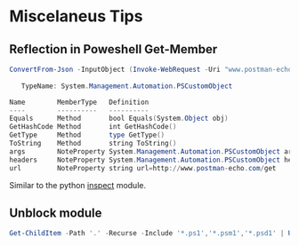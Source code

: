 # Miscelaneus Tips

## Reflection in Poweshell Get-Member

```powershell
ConvertFrom-Json -InputObject (Invoke-WebRequest -Uri "www.postman-echo.com/get").Content | Get-Member             
                                                                                                                        
   TypeName: System.Management.Automation.PSCustomObject

Name        MemberType   Definition
----        ----------   ----------
Equals      Method       bool Equals(System.Object obj)
GetHashCode Method       int GetHashCode()
GetType     Method       type GetType()
ToString    Method       string ToString()
args        NoteProperty System.Management.Automation.PSCustomObject args=
headers     NoteProperty System.Management.Automation.PSCustomObject headers=@{x-forwarded-proto=http; x-forwarded-port=80; host=ww…
url         NoteProperty string url=http://www.postman-echo.com/get

```

Similar to the python [inspect](https://docs.python.org/3/library/inspect.html) module.

## Unblock module

```powershell
Get-ChildItem -Path '.' -Recurse -Include '*.ps1','*.psm1','*.psd1' | Unblock-File -Verbose
```

